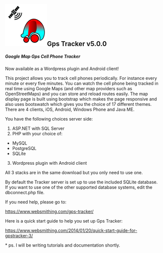 ## ![gpstracker](https://raw.githubusercontent.com/sudheervarma/GpsTracker/master/gpstracker_small.png)Gps Tracker v5.0.0

##### Google Map Gps Cell Phone Tracker

Now available as a Wordpress plugin and Android client!

This project allows you to track cell phones periodically. For instance every minute or every five minutes. You can watch the cell phone being tracked in real time using Google Maps (and other map providers such as OpenStreetMaps) and you can store and reload routes easily. The map display page is built using bootstrap which makes the page responsive and also uses bootswatch which gives you the choice of 17 different themes. There are 4 clients, iOS, Android, Windows Phone and Java ME.

You have the following choices server side:

1.  ASP.NET with SQL Server
2.  PHP with your choice of:

- MySQL
- PostgreSQL
- SQLite

3.  Wordpress plugin with Android client

All 3 stacks are in the same download but you only need to use one.

By default the Tracker server is set up to use the included SQLite database. If you want to use one of the other supported database systems, edit the dbconnect.php file.

If you need help, please go to:

https://www.websmithing.com/gps-tracker/

Here is a quick start guide to help you set up Gps Tracker:

https://www.websmithing.com/2014/01/20/quick-start-guide-for-gpstracker-3/

\*
ps. I will be writing tutorials and documentation shortly.

